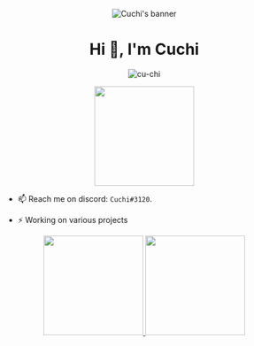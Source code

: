 <p align="center">
  <img src="https://user-images.githubusercontent.com/42467470/139774174-7aaa9e3a-077b-40cf-964f-12d05a843948.jpg" alt="Cuchi's banner"/>
</p>

<h1 align="center">Hi 👋, I'm Cuchi</h1>

<p align="center"> <img src="https://komarev.com/ghpvc/?username=cu-chi&label=Profile%20views&color=0e75b6&style=flat" alt="cu-chi" /> </p>
<!--<p align="center"> <img src="https://discord.c99.nl/widget/theme-3/420304554198958090.png" alt="cu-chi" /> </p>-->
<p align="center"> <img height="180em" src="http://github-readme-streak-stats.herokuapp.com?user=Cu-chi&theme=dark&hide_border=true&dates=DDDADA50&background=DDDDDD10&fire=1FBFDD&ring=1FBFDD&currStreakLabel=1FBFDD&stroke=DDDADA50"/> </p>

- 📫 Reach me on discord: `Cuchi#3120`.

- ⚡ Working on various projects

<p align="center">
  <a href="https://github.com/Cu-chi">
    <img height="180em" src="https://github-readme-stats-eight-theta.vercel.app/api?username=cu-chi&show_icons=true&theme=dark&include_all_commits=true&count_private=true&hide_border=true"/>
    <img height="180em" src="https://github-readme-stats-eight-theta.vercel.app/api/top-langs/?username=cu-chi&layout=compact&langs_count=8&theme=dark&hide_border=true"/>
  </a>
</p>
